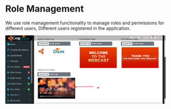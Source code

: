 # Role Management

We use role management functionality to manage roles and permissions for different users, Different users registered in the application.

![](../.gitbook/assets/image%20%28294%29.png)

